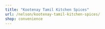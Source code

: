 ```yaml
---
title: "Kootenay Tamil Kitchen Spices"
url: /nelson/kootenay-tamil-kitchen-spices/
shop: convenience
---
```

